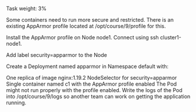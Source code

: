 Task weight: 3%

Some containers need to run more secure and restricted. There is an existing AppArmor profile located at /opt/course/9/profile for this.

Install the AppArmor profile on Node node1. Connect using ssh cluster1-node1.

Add label security=apparmor to the Node

Create a Deployment named apparmor in Namespace default with:

One replica of image nginx:1.19.2
NodeSelector for security=apparmor
Single container named c1 with the AppArmor profile enabled
The Pod might not run properly with the profile enabled. Write the logs of the Pod into /opt/course/9/logs so another team can work on getting the application running.